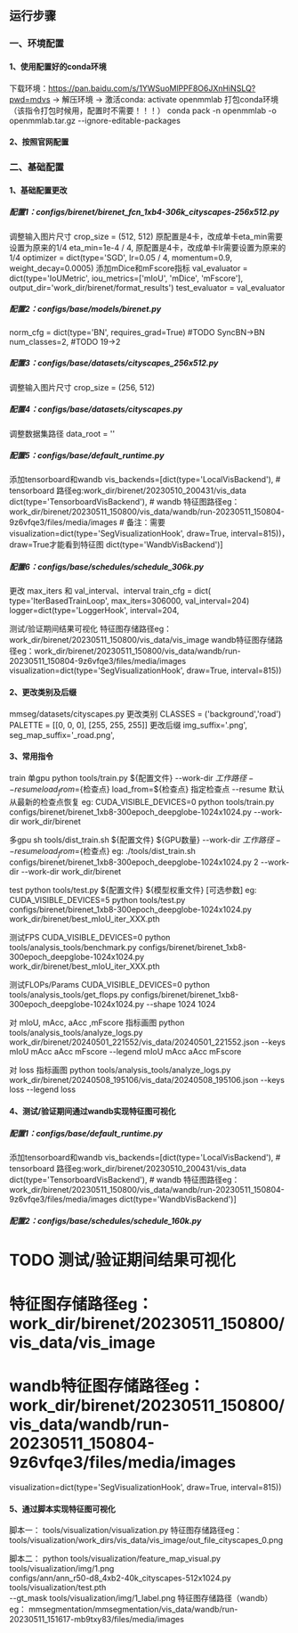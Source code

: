 ## 运行步骤
### 一、环境配置
####  1、使用配置好的conda环境
下载环境：https://pan.baidu.com/s/1YWSuoMlPPF8O6JXnHiNSLQ?pwd=mdvs -> 解压环境 -> 激活conda: activate openmmlab
打包conda环境（该指令打包时候用，配置时不需要！！！） conda pack -n openmmlab -o openmmlab.tar.gz --ignore-editable-packages

#### 2、按照官网配置

### 二、基础配置
#### 1、基础配置更改
#####  配置1：configs/birenet/birenet_fcn_1xb4-306k_cityscapes-256x512.py
调整输入图片尺寸
crop_size = (512, 512)
原配置是4卡，改成单卡eta_min需要设置为原来的1/4
eta_min=1e-4 / 4,
原配置是4卡，改成单卡lr需要设置为原来的1/4
optimizer = dict(type='SGD', lr=0.05 / 4, momentum=0.9, weight_decay=0.0005)
添加mDice和mFscore指标
val_evaluator = dict(type='IoUMetric', iou_metrics=['mIoU', 'mDice', 'mFscore'], output_dir='work_dir/birenet/format_results')
test_evaluator = val_evaluator

##### 配置2：configs/_base_/models/birenet.py
norm_cfg = dict(type='BN', requires_grad=True) #TODO SyncBN->BN
num_classes=2, #TODO 19->2

#####  配置3：configs/_base_/datasets/cityscapes_256x512.py
调整输入图片尺寸
crop_size = (256, 512)

#####  配置4：configs/_base_/datasets/cityscapes.py
调整数据集路径
data_root = ''

##### 配置5：configs/_base_/default_runtime.py
添加tensorboard和wandb
vis_backends=[dict(type='LocalVisBackend'),
              # tensorboard 路径eg:work_dir/birenet/20230510_200431/vis_data
              dict(type='TensorboardVisBackend'),
              # wandb 特征图路径eg：work_dir/birenet/20230511_150800/vis_data/wandb/run-20230511_150804-9z6vfqe3/files/media/images
              # 备注：需要visualization=dict(type='SegVisualizationHook', draw=True, interval=815))，draw=True才能看到特征图
              dict(type='WandbVisBackend')]

#####  配置6：configs/_base_/schedules/schedule_306k.py
更改 max_iters 和 val_interval、interval
train_cfg = dict(
    type='IterBasedTrainLoop', max_iters=306000, val_interval=204) 
logger=dict(type='LoggerHook', interval=204,

测试/验证期间结果可视化
特征图存储路径eg：work_dir/birenet/20230511_150800/vis_data/vis_image
wandb特征图存储路径eg：work_dir/birenet/20230511_150800/vis_data/wandb/run-20230511_150804-9z6vfqe3/files/media/images
visualization=dict(type='SegVisualizationHook', draw=True, interval=815))

#### 2、更改类别及后缀
mmseg/datasets/cityscapes.py
更改类别
CLASSES = ('background','road')
PALETTE = [[0, 0, 0], [255, 255, 255]]
更改后缀
img_suffix='.png',
seg_map_suffix='_road.png',


#### 3、常用指令
train
单gpu
python tools/train.py ${配置文件} --work-dir ${工作路径} --resume  load_from=${检查点}
load_from=${检查点} 指定检查点
--resume 默认从最新的检查点恢复
eg:
CUDA_VISIBLE_DEVICES=0  python tools/train.py  configs/birenet/birenet_1xb8-300epoch_deepglobe-1024x1024.py  --work-dir work_dir/birenet

多gpu
sh tools/dist_train.sh ${配置文件} ${GPU数量} --work-dir  ${工作路径} --resume  load_from=${检查点}
eg:
./tools/dist_train.sh  configs/birenet/birenet_1xb8-300epoch_deepglobe-1024x1024.py 2
--work-dir --work-dir work_dir/birenet

test
python tools/test.py ${配置文件} ${模型权重文件} [可选参数]
eg:
CUDA_VISIBLE_DEVICES=5 python tools/test.py configs/birenet/birenet_1xb8-300epoch_deepglobe-1024x1024.py  work_dir/birenet/best_mIoU_iter_XXX.pth

测试FPS
CUDA_VISIBLE_DEVICES=0 python tools/analysis_tools/benchmark.py configs/birenet/birenet_1xb8-300epoch_deepglobe-1024x1024.py  work_dir/birenet/best_mIoU_iter_XXX.pth

测试FLOPs/Params
CUDA_VISIBLE_DEVICES=0 python tools/analysis_tools/get_flops.py  configs/birenet/birenet_1xb8-300epoch_deepglobe-1024x1024.py   --shape 1024 1024

对 mIoU, mAcc, aAcc ,mFscore 指标画图
python tools/analysis_tools/analyze_logs.py work_dir/birenet/20240501_221552/vis_data/20240501_221552.json --keys mIoU mAcc aAcc mFscore --legend mIoU mAcc aAcc mFscore

对 loss 指标画图
python tools/analysis_tools/analyze_logs.py work_dir/birenet/20240508_195106/vis_data/20240508_195106.json --keys loss --legend loss


#### 4、测试/验证期间通过wandb实现特征图可视化
##### 配置1：configs/_base_/default_runtime.py
添加tensorboard和wandb
vis_backends=[dict(type='LocalVisBackend'),
              # tensorboard 路径eg:work_dir/birenet/20230510_200431/vis_data
              dict(type='TensorboardVisBackend'),
              # wandb 特征图路径eg：work_dir/birenet/20230511_150800/vis_data/wandb/run-20230511_150804-9z6vfqe3/files/media/images
              dict(type='WandbVisBackend')]

##### 配置2：configs/_base_/schedules/schedule_160k.py
# TODO 测试/验证期间结果可视化
# 特征图存储路径eg：work_dir/birenet/20230511_150800/vis_data/vis_image
# wandb特征图存储路径eg：work_dir/birenet/20230511_150800/vis_data/wandb/run-20230511_150804-9z6vfqe3/files/media/images
visualization=dict(type='SegVisualizationHook', draw=True, interval=815))


#### 5、通过脚本实现特征图可视化
脚本一：
tools/visualization/visualization.py
特征图存储路径eg：
tools/visualization/work_dirs/vis_data/vis_image/out_file_cityscapes_0.png

脚本二：
python tools/visualization/feature_map_visual.py \
tools/visualization/img/1.png \
configs/ann/ann_r50-d8_4xb2-40k_cityscapes-512x1024.py \
tools/visualization/test.pth \
--gt_mask tools/visualization/img/1_label.png
特征图存储路径（wandb）eg：
mmsegmentation/mmsegmentation/vis_data/wandb/run-20230511_151617-mb9txy83/files/media/images
